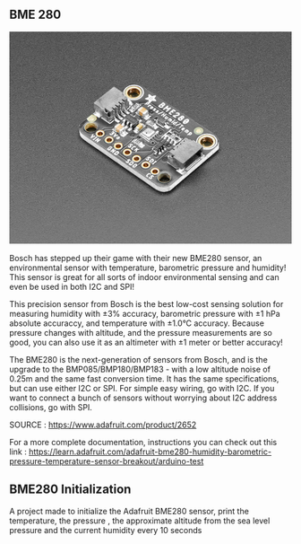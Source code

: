 BME 280
--------

![](https://raw.githubusercontent.com/AlexandrosPanag/My_Arduino_Projects/main/BME280/BME280.jpg)


Bosch has stepped up their game with their new BME280 sensor, an environmental sensor with temperature, barometric pressure and humidity! This sensor is great for all sorts of indoor environmental sensing and can even be used in both I2C and SPI!

This precision sensor from Bosch is the best low-cost sensing solution for measuring humidity with ±3% accuracy, barometric pressure with ±1 hPa absolute accuraccy, and temperature with ±1.0°C accuracy. Because pressure changes with altitude, and the pressure measurements are so good, you can also use it as an altimeter with  ±1 meter or better accuracy!

The BME280 is the next-generation of sensors from Bosch, and is the upgrade to the BMP085/BMP180/BMP183 - with a low altitude noise of 0.25m and the same fast conversion time. It has the same specifications, but can use either I2C or SPI. For simple easy wiring, go with I2C. If you want to connect a bunch of sensors without worrying about I2C address collisions, go with SPI.


SOURCE : https://www.adafruit.com/product/2652

For a more complete documentation, instructions you can check out this link : https://learn.adafruit.com/adafruit-bme280-humidity-barometric-pressure-temperature-sensor-breakout/arduino-test


BME280 Initialization
-------------

A project made to initialize the Adafruit BME280 sensor, print the temperature, the pressure , the approximate altitude from the sea level pressure and the current humidity every 10 seconds
